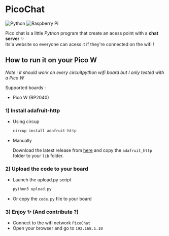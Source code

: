 # PicoChat

![Python](https://img.shields.io/badge/python-3670A0?style=for-the-badge&logo=python&logoColor=ffdd54)
![Raspberry Pi](https://img.shields.io/badge/-RaspberryPi-C51A4A?style=for-the-badge&logo=Raspberry-Pi)

Pico chat is a little *Python* program that create an acess point with a __chat server__ ✨ \
Its'a website so everyone can acess it if they're connected on the wifi !

## How to run it on your Pico W

*Note : it should work on every circuitpython wifi board but I only tested with a Pico W*

Supported boards :
- Pico W (RP2040)

### 1) Install adafruit-http

- Using circup

    ```bash
    circup install adafruit-http
    ```
- Manually

    Download the latest release from [here](https://circuitpython.org/libraries) and copy the `adafruit_http` folder to your `lib` folder.

### 2) Upload the code to your board

- Launch the upload.py script

    ```bash
    python3 upload.py
    ```
- Or copy the `code.py` file to your board

### 3) Enjoy ✨ (And contribute ?)

- Connect to the wifi network `PicoChat`
- Open your browser and go to `192.168.1.10`
